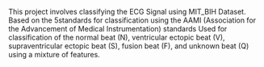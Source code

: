 This project involves classifying the ECG Signal using MIT_BIH Dataset. Based on the 5standards for classification using the AAMI (Association for the Advancement of Medical Instrumentation) standards 
Used for classification of the normal beat (N), ventricular ectopic beat (V), supraventricular ectopic beat (S), fusion beat (F), and unknown beat (Q) using a mixture of features.
